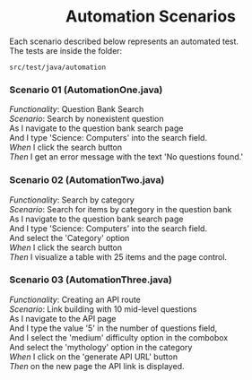 <h1 align="center"> Automation Scenarios</h1>

<p>Each scenario described below represents an automated test.<br>
The tests are inside the folder:</p>

~~~
src/test/java/automation
~~~

<h3>Scenario 01 (AutomationOne.java)</h3>

*Functionality*: Question Bank Search<br>
*Scenario*: Search by nonexistent question<br>
As I navigate to the question bank search page<br>
And I type 'Science: Computers' into the search field.<br>
*When* I click the search button<br>
*Then* I get an error message with the text 'No questions found.'<br>

<h3>Scenario 02 (AutomationTwo.java)</h3>

*Functionality*: Search by category <br>
*Scenario*: Search for items by category in the question bank<br>
As I navigate to the question bank search page<br>
And I type 'Science: Computers' into the search field.<br>
And select the 'Category' option<br>
*When* I click the search button<br>
*Then* I visualize a table with 25 items and the page control.<br>

<h3>Scenario 03 (AutomationThree.java)</h3>

*Functionality*: Creating an API route<br>
*Scenario*: Link building with 10 mid-level questions<br>
As I navigate to the API page<br>
And I type the value '5' in the number of questions field,<br>
And I select the 'medium' difficulty option in the combobox<br>
And select the 'mythology' option in the category<br>
*When* I click on the 'generate API URL' button<br>
*Then* on the new page the API link is displayed.<br>